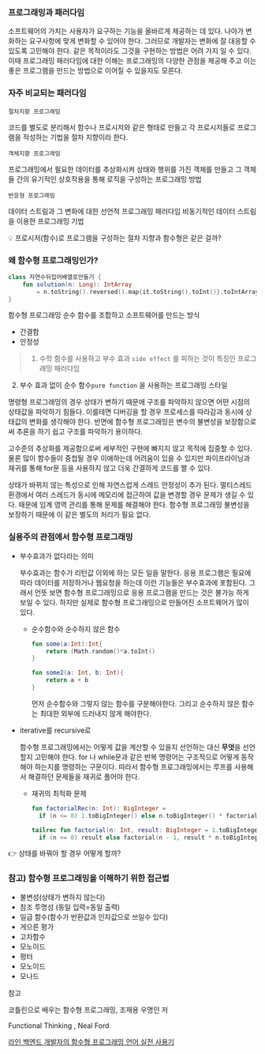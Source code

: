 ### 프로그래밍과 패러다임

 소프트웨어의 가치는 사용자가 요구하는 기능을 올바르게 제공하는 데 있다. 나아가 변화하는 요구사항에 맞게 변화할 수 있어야 한다. 그러므로  개발자는 변화에 잘 대응할 수 있도록 고민해야 한다. 같은 목적이라도 그것을 구현하는 방법은 어려 가지 일 수 있다. 이때 프로그래밍 패러다임에 대한 이해는 프로그래밍의 다양한  관점을 제공해 주고 이는 좋은 프로그램을 만드는 방법으로 이어질 수 있을지도 모른다.

### 자주 비교되는 패러다임

`절차지향 프로그래밍`

코드를 별도로 분리해서 함수나 프로시저와 같은 형태로 만들고 각 프로시저들로 프로그램을 작성하는 기법을 절차 지향이라 한다.

`객체지향 프로그래밍`

프로그래밍에서 필요한 데이터를 추상화시켜 상태와 행위를 가진 객체를 만들고 그 객체들 간의 유기적인 상호작용을 통해 로직을 구성하는 프로그래밍 방법

`반응형 프로그래밍`

데이터 스트림과 그 변화에 대한 선언적 프로그래밍 패러다임
비동기적인 데이터 스트림을 이용한 프로그래밍 기법

<aside>
💡 프로시저(함수)로 프로그램을 구성하는 절차 지향과 함수형은 같은 걸까?

</aside>

### 왜 함수형 프로그래밍인가?

```kotlin
class 자연수뒤집어배열로만들기 {
    fun solution(n: Long): IntArray 
		= n.toString().reversed().map{it.toString().toInt()}.toIntArray()
}
```

 함수형 프로그래밍 순수 함수를 조합하고 소프트웨어를 만드는 방식

- 간결함
- 안정성

> 1. 수학 함수를 사용하고 부수 효과 `side effect` 를 피하는 것이 특징인 프로그래밍 패러다임
2. 부수 효과 없이 순수 함수`pure function` 을 사용하는 프로그래밍 스타일
> 

 명령형 프로그래밍의 경우 상태가 변하기 때문에 구조를 파악하지 않으면 어떤 시점의 상태값을 파악하기 힘들다. 이를테면 디버깅을 할 경우 프로세스를 따라감과 동시에 상태값의 변화를 생각해야 한다. 반면에 함수형 프로그래밍은 변수의 불변성을  보장함으로써 추론을 하기 쉽고 구조를 파악하기 용이하다.

 고수준의 추상화를 제공함으로써 세부적인 구현에 빠지지 않고 목적에 집중할 수 있다. 물론 많이 함수들이 중첩될 경우 이애하는데 어려움이 있을 수 있지만 파이프라이닝과 재귀를 통해 for문 등을 사용하지 않고 더욱 간결하게 코드를 짤 수 있다.

 상태가 바뀌지 않는 특성으로 인해 자연스럽게 스레드 안정성이 추가 된다. 멀티스레드 환경에서 여러 스레드가 동시에 메모리에 접근하여 값을 변경할 경우 문제가 생길 수 있다. 때문에 임계 영역 관리를 통해 문제를 해결해야 한다. 함수형 프로그래밍 불변성을 보장하기 때문에 이 같은 별도의 처리가 필요 없다.

### 실용주의 관점에서 함수형 프로그래밍

- 부수효과가 없다라는 의미
    
    부수효과는 함수가 리턴값 이외에 하는 모든 일을 말한다. 응용 프로그램은 필요에 따라 데이터를 저장하거나 웹요청을 하는데 이런 기능들은 부수효과에 포함된다. 그래서 언뜻 보면 함수형 프로그래밍으로 응용 프로그램을 만드는 것은 불가능 하게 보일 수 있다. 하지만 실제로 함수형 프로그래밍으로 만들어진 소프트웨어가 많이 있다.
    
    - 순수함수와 순수하지 않은 함수
        
        ```kotlin
        fun some(a:Int):Int{
        	return (Math.random()*a.toInt()
        }
        ```
        
        ```kotlin
        fun some2(a: Int, b: Int){
        	return a + b
        }
        ```
        
        먼저 순수함수와 그렇지 않는 함수를 구분해야한다. 그리고 순수하지 않은 함수는 최대한 외부에 드러내지 않게 해야한다. 
        
- iterative를 recursive로
    
    함수형 프로그래밍에서는 어떻게 값을 계산할 수 있을지 선언하는 대신 **무엇**을 선언할지 고민해야 한다. for 나 while문과 같은 반복 명령어는 구조적으로 어떻게 동작해야 하는지를 명령하는 구문이다. 따라서 함수형 프로그래밍에서는 루프를 사용해서 해결하던 문제들을 재귀로 풀어야 한다.
    
    - 재귀의 최적화 문제
        
        ```kotlin
        fun factorialRec(n: Int): BigInteger =
          if (n <= 0) 1.toBigInteger() else n.toBigInteger() * factorialRec(n - 1)
        
        ```
        
        ```kotlin
        tailrec fun factorial(n: Int, result: BigInteger = 1.toBigInteger()): BigInteger =
          if (n <= 0) result else factorial(n - 1, result * n.toBigInteger())
        ```
        

<aside>
👉 상태를 바꿔야 할 경우 어떻게 할까?

</aside>

### 참고) 함수형 프로그래밍을 이해하기 위한 접근법

 

- 불변성(상태가 변하지 않는다)
- 참조 투명성 (동일 입력=동일 출력)
- 일급 함수(함수가 반환값과 인자값으로 쓰일수 있다)
- 게으른 평가
- 고차함수
- 모노이드
- 펑터
- 모노이드
- 모나드

참고

코틀린으로 배우는 함수형 프로그래밍, 조재용 우명인 저

Functional Thinking , Neal Ford

[라인 백엔드 개발자의 함수형 프로그래밍 언어 실전 사용기](https://www.youtube.com/watch?v=H6JxxWL6bJI)
